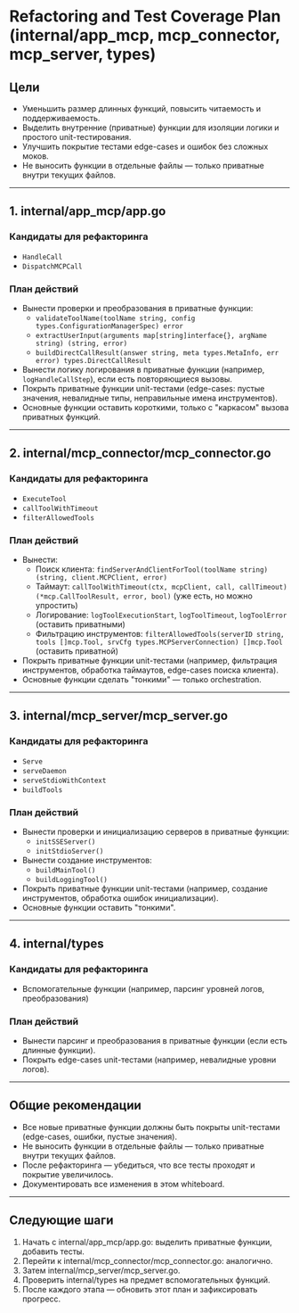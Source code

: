 # Refactoring and Test Coverage Plan (internal/app_mcp, mcp_connector, mcp_server, types)

## Цели
- Уменьшить размер длинных функций, повысить читаемость и поддерживаемость.
- Выделить внутренние (приватные) функции для изоляции логики и простого unit-тестирования.
- Улучшить покрытие тестами edge-cases и ошибок без сложных моков.
- Не выносить функции в отдельные файлы — только приватные внутри текущих файлов.

---

## 1. internal/app_mcp/app.go

### Кандидаты для рефакторинга
- `HandleCall`
- `DispatchMCPCall`

### План действий
- Вынести проверки и преобразования в приватные функции:
  - `validateToolName(toolName string, config types.ConfigurationManagerSpec) error`
  - `extractUserInput(arguments map[string]interface{}, argName string) (string, error)`
  - `buildDirectCallResult(answer string, meta types.MetaInfo, err error) types.DirectCallResult`
- Вынести логику логирования в приватные функции (например, `logHandleCallStep`), если есть повторяющиеся вызовы.
- Покрыть приватные функции unit-тестами (edge-cases: пустые значения, невалидные типы, неправильные имена инструментов).
- Основные функции оставить короткими, только с "каркасом" вызова приватных функций.

---

## 2. internal/mcp_connector/mcp_connector.go

### Кандидаты для рефакторинга
- `ExecuteTool`
- `callToolWithTimeout`
- `filterAllowedTools`

### План действий
- Вынести:
  - Поиск клиента: `findServerAndClientForTool(toolName string) (string, client.MCPClient, error)`
  - Таймаут: `callToolWithTimeout(ctx, mcpClient, call, callTimeout) (*mcp.CallToolResult, error, bool)` (уже есть, но можно упростить)
  - Логирование: `logToolExecutionStart`, `logToolTimeout`, `logToolError` (оставить приватными)
  - Фильтрацию инструментов: `filterAllowedTools(serverID string, tools []mcp.Tool, srvCfg types.MCPServerConnection) []mcp.Tool` (оставить приватной)
- Покрыть приватные функции unit-тестами (например, фильтрация инструментов, обработка таймаутов, edge-cases поиска клиента).
- Основные функции сделать "тонкими" — только orchestration.

---

## 3. internal/mcp_server/mcp_server.go

### Кандидаты для рефакторинга
- `Serve`
- `serveDaemon`
- `serveStdioWithContext`
- `buildTools`

### План действий
- Вынести проверки и инициализацию серверов в приватные функции:
  - `initSSEServer()`
  - `initStdioServer()`
- Вынести создание инструментов:
  - `buildMainTool()`
  - `buildLoggingTool()`
- Покрыть приватные функции unit-тестами (например, создание инструментов, обработка ошибок инициализации).
- Основные функции оставить "тонкими".

---

## 4. internal/types

### Кандидаты для рефакторинга
- Вспомогательные функции (например, парсинг уровней логов, преобразования)

### План действий
- Вынести парсинг и преобразования в приватные функции (если есть длинные функции).
- Покрыть edge-cases unit-тестами (например, невалидные уровни логов).

---

## Общие рекомендации
- Все новые приватные функции должны быть покрыты unit-тестами (edge-cases, ошибки, пустые значения).
- Не выносить функции в отдельные файлы — только приватные внутри текущих файлов.
- После рефакторинга — убедиться, что все тесты проходят и покрытие увеличилось.
- Документировать все изменения в этом whiteboard.

---

## Следующие шаги
1. Начать с internal/app_mcp/app.go: выделить приватные функции, добавить тесты.
2. Перейти к internal/mcp_connector/mcp_connector.go: аналогично.
3. Затем internal/mcp_server/mcp_server.go.
4. Проверить internal/types на предмет вспомогательных функций.
5. После каждого этапа — обновить этот план и зафиксировать прогресс.
